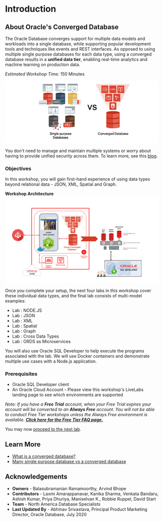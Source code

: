 # Introduction

## About Oracle's Converged Database
The Oracle Database converges support for multiple data models and workloads into a single database, while supporting popular development tools and techniques like events and REST interfaces. As opposed to using multiple single purpose databases for each data type, using a converged database results in a **unified data tier**, enabling real-time analytics and machine learning on production data.

*Estimated Workshop Time:*  150 Minutes

![](images/single-vs-converged.png " ")

You don't need to manage and maintain multiple systems or worry about having to provide unified security across them. To learn more, see this [blog](https://blogs.oracle.com/database/many-single-purpose-databases-versus-a-converged-database).

### Objectives
In this workshop, you will gain first-hand experience of using data types beyond relational data - JSON, XML, Spatial and Graph.

**Workshop Architecture**
![](images/Architecture_converged.png " ")

Once you complete your setup, the next four labs in this workshop cover these individual data types, and the final lab consists of multi-model examples:

- Lab : NODE.JS
- Lab : JSON
- Lab : XML
- Lab : Spatial
- Lab : Graph
- Lab : Cross Data Types
- Lab : ORDS as Microservices

You will also use Oracle SQL Developer to help execute the programs associated with the lab. We will use Docker containers and demonstrate multiple use cases with a Node.js application.

### Prerequisites
- Oracle SQL Developer client
- An Oracle Cloud Account - Please view this workshop's LiveLabs landing page to see which environments are supported

*Note: If you have a **Free Trial** account, when your Free Trial expires your account will be converted to an **Always Free** account. You will not be able to conduct Free Tier workshops unless the Always Free environment is available. **[Click here for the Free Tier FAQ page.](https://www.oracle.com/cloud/free/faq.html)***

You may now [proceed to the next lab](#next).

## Learn More
- [What is a converged database?](https://blogs.oracle.com/database/what-is-a-converged-database)
- [Many single purpose database vs a converged database](https://blogs.oracle.com/database/many-single-purpose-databases-versus-a-converged-database)

## Acknowledgements
- **Owners** - Balasubramanian Ramamoorthy, Arvind Bhope
- **Contributors** - Laxmi Amarappanavar, Kanika Sharma, Venkata Bandaru, Ashish Kumar, Priya Dhuriya, Maniselvan K., Robbie Ruppel, David Start
- **Team** - North America Database Specialists
- **Last Updated By** - Abhinav Srivastava, Principal Product Marketing Director, Oracle Database, July 2020
